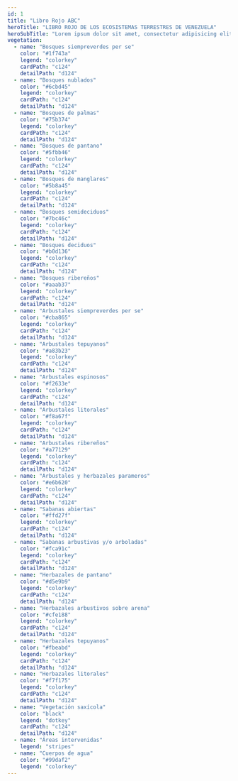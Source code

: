 ```yaml
---
id: 1
title: "Libro Rojo ABC"
heroTitle: "LIBRO ROJO DE LOS ECOSISTEMAS TERRESTRES DE VENEZUELA"
heroSubTitle: "Lorem ipsum dolor sit amet, consectetur adipisicing elit"
vegetation:
  - name: "Bosques siempreverdes per se"
    color: "#1f743a"
    legend: "colorkey"
    cardPath: "c124"
    detailPath: "d124"
  - name: "Bosques nublados"
    color: "#6cbd45"
    legend: "colorkey"
    cardPath: "c124"
    detailPath: "d124"
  - name: "Bosques de palmas"
    color: "#75b374"
    legend: "colorkey"
    cardPath: "c124"
    detailPath: "d124"
  - name: "Bosques de pantano"
    color: "#5fbb46"
    legend: "colorkey"
    cardPath: "c124"
    detailPath: "d124"
  - name: "Bosques de manglares"
    color: "#5b8a45"
    legend: "colorkey"
    cardPath: "c124"
    detailPath: "d124"
  - name: "Bosques semideciduos"
    color: "#7bc46c"
    legend: "colorkey"
    cardPath: "c124"
    detailPath: "d124"
  - name: "Bosques deciduos"
    color: "#b0d136"
    legend: "colorkey"
    cardPath: "c124"
    detailPath: "d124"
  - name: "Bosques ribereños"
    color: "#aaab37"
    legend: "colorkey"
    cardPath: "c124"
    detailPath: "d124"
  - name: "Arbustales siempreverdes per se"
    color: "#cba865"
    legend: "colorkey"
    cardPath: "c124"
    detailPath: "d124"
  - name: "Arbustales tepuyanos"
    color: "#a83b23"
    legend: "colorkey"
    cardPath: "c124"
    detailPath: "d124"
  - name: "Arbustales espinosos"
    color: "#f2633e"
    legend: "colorkey"
    cardPath: "c124"
    detailPath: "d124"
  - name: "Arbustales litorales"
    color: "#f8a67f"
    legend: "colorkey"
    cardPath: "c124"
    detailPath: "d124"
  - name: "Arbustales ribereños"
    color: "#a77129"
    legend: "colorkey"
    cardPath: "c124"
    detailPath: "d124"
  - name: "Arbustales y herbazales parameros"
    color: "#e6b620"
    legend: "colorkey"
    cardPath: "c124"
    detailPath: "d124"
  - name: "Sabanas abiertas"
    color: "#ffd27f"
    legend: "colorkey"
    cardPath: "c124"
    detailPath: "d124"
  - name: "Sabanas arbustivas y/o arboladas"
    color: "#fca91c"
    legend: "colorkey"
    cardPath: "c124"
    detailPath: "d124"
  - name: "Herbazales de pantano"
    color: "#d5e9b9"
    legend: "colorkey"
    cardPath: "c124"
    detailPath: "d124"
  - name: "Herbazales arbustivos sobre arena"
    color: "#cfe188"
    legend: "colorkey"
    cardPath: "c124"
    detailPath: "d124"
  - name: "Herbazales tepuyanos"
    color: "#fbeabd"
    legend: "colorkey"
    cardPath: "c124"
    detailPath: "d124"
  - name: "Herbazales litorales"
    color: "#f7f175"
    legend: "colorkey"
    cardPath: "c124"
    detailPath: "d124"
  - name: "Vegetación saxícola"
    color: "black"
    legend: "dotkey"
    cardPath: "c124"
    detailPath: "d124"
  - name: "Áreas intervenidas"
    legend: "stripes"
  - name: "Cuerpos de agua"
    color: "#99daf2"
    legend: "colorkey"
---
```

